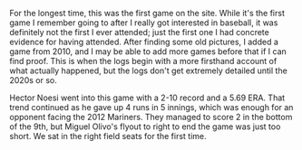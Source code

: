 For the longest time, this was the first game on the site. While it's
the first game I remember going to after I really got interested in
baseball, it was definitely not the first I ever attended; just the
first one I had concrete evidence for having attended. After finding
some old pictures, I added a game from 2010, and I may be able to add
more games before that if I can find proof. This is when the logs
begin with a more firsthand account of what actually happened, but the
logs don't get extremely detailed until the 2020s or so.

Hector Noesi went into this game with a 2-10 record and a 5.69 ERA.
That trend continued as he gave up 4 runs in 5 innings, which was
enough for an opponent facing the 2012 Mariners. They managed to score
2 in the bottom of the 9th, but Miguel Olivo's flyout to right to end
the game was just too short. We sat in the right field seats for the
first time.
